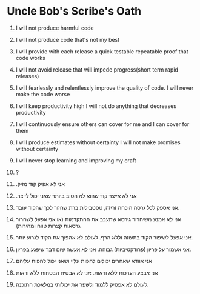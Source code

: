 # Uncle Bob's Scribe's Oath

1. I will not produce harmful code
2. I will not produce code that's not my best
3. I will provide with each release a quick testable repeatable proof that code works
4. I will not avoid release that will impede progress(short term rapid releases)
5. I will fearlessly and relentlessly improve the quality of code. I will
   never make the code worse
6. I will keep productivity high I will not do anything that decreases
   productivity
7. I will continuously ensure others can cover for me and I can cover for them
8. I will produce estimates without certainty I will not make promises
   without certainty
9. I will never stop learning and improving my craft

10. ?
11. .אני לא אפיק קוד מזיק
12. .אני לא אייצר קוד שהוא לא הטוב ביותר שאני יכול לייצר
13. אני אספק לכל גרסה הוכחה זריזה, טסטבילית ברת שחזור לכך שהקוד עובד.
14. אני לא אמנע משיחרור גירסא שתעכב את ההתקדמות (או אני אפעל לשחרור גרסאות קצרות טווח ומהירות)
15. אני אפעל לשיפור הקוד בתעוזה וללא הרף. לעולם לא אהפוך את הקוד לגרוע יותר.
16. אני אשמור על פריון (פרודקטיביות) גבוהה. אני לא אעשה שום דבר שיפגע בפריון.
17. אני אוודא שאחרים יכולים לחפות עליי ושאני יכול לחפות עליהם
18. אני אבצע הערכות ללא ודאות. אני לא אבטיח הבטחות ללא ודאות
19. לעולם לא אפסיק ללמוד ולשפר את יכולותי במלאכת התוכנה.
